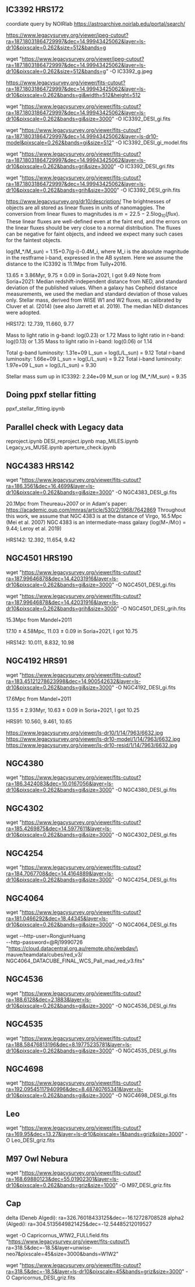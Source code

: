 ## IC3392 HRS172

coordiate query by NOIRlab https://astroarchive.noirlab.edu/portal/search/

https://www.legacysurvey.org/viewer/jpeg-cutout?ra=187.18031864729997&dec=14.99943425062&layer=ls-dr10&pixscale=0.262&size=512&bands=g

wget "https://www.legacysurvey.org/viewer/jpeg-cutout?ra=187.18031864729997&dec=14.99943425062&layer=ls-dr10&pixscale=0.262&size=512&bands=g" -O IC3392_g.jpeg

https://www.legacysurvey.org/viewer/fits-cutout?ra=187.18031864729997&dec=14.99943425062&layer=ls-dr10&pixscale=0.262&bands=gi&width=512&height=512

wget "https://www.legacysurvey.org/viewer/fits-cutout?ra=187.18031864729997&dec=14.99943425062&layer=ls-dr10&pixscale=0.262&bands=gi&size=3000" -O IC3392_DESI_gi.fits

wget "https://www.legacysurvey.org/viewer/fits-cutout?ra=187.18031864729997&dec=14.99943425062&layer=ls-dr10-model&pixscale=0.262&bands=gi&size=512" -O IC3392_DESI_gi_model.fits

wget "https://www.legacysurvey.org/viewer/fits-cutout?ra=187.18031864729997&dec=14.99943425062&layer=ls-dr10&pixscale=0.262&bands=gri&size=3000" -O IC3392_DESI_gri.fits

wget "https://www.legacysurvey.org/viewer/fits-cutout?ra=187.18031864729997&dec=14.99943425062&layer=ls-dr10&pixscale=0.262&bands=grih&size=3000" -O IC3392_DESI_grih.fits

https://www.legacysurvey.org/dr10/description/
The brightnesses of objects are all stored as linear fluxes in units of nanomaggies. The conversion from linear fluxes to magnitudes is $m=22.5−2.5\log_{10}(flux)$. These linear fluxes are well-defined even at the faint end, and the errors on the linear fluxes should be very close to a normal distribution. The fluxes can be negative for faint objects, and indeed we expect many such cases for the faintest objects.

log(M_*/M_sun) = 1.15+0.7(g-i)-0.4M_i, where M_i is the absolute magnitude in the restframe i-band, expressed in the AB system. Here we assume the distance to the IC3392 is 11.1Mpc from Tully+2016.

13.65 ± 3.86Myr, 9.75 ± 0.09 in Soria+2021, I got 9.49
Note from Soria+2021: Median redshift-independent distance from NED, and standard deviation of the published values. When a galaxy has Cepheid distance measurements, we used the median and standard deviation of those values only. Stellar mass, derived from WISE W1 and W2 fluxes, as calibrated by Cluver et al. (2014) (see also Jarrett et al. 2019). The median NED distances were adopted. 

HRS172: 12.739, 11.660, 9.77 

Mass to light ratio in g-band: log(0.23) or 1.72
Mass to light ratio in r-band: log(0.13) or 1.35
Mass to light ratio in i-band: log(0.06) or 1.14

Total g-band luminosity: 1.31e+09 L_sun = log(L/L_sun) = 9.12
Total r-band luminosity: 1.66e+09 L_sun = log(L/L_sun) = 9.22
Total i-band luminosity: 1.97e+09 L_sun = log(L/L_sun) = 9.30

Stellar mass sum up in IC3392: 2.24e+09 M_sun or log (M_*/M_sun) = 9.35

## Doing ppxf stellar fitting
ppxf_stellar_fitting.ipynb

## Parallel check with Legacy data 
reproject.ipynb 
DESI_reproject.ipynb
map_MILES.ipynb
Legacy_vs_MUSE.ipynb
aperture_check.ipynb


## NGC4383 HRS142

wget "https://www.legacysurvey.org/viewer/fits-cutout?ra=186.3561&dec=16.4699&layer=ls-dr10&pixscale=0.262&bands=gi&size=3000" -O NGC4383_DESI_gi.fits

20.1Mpc from Theureau+2007
or in Adam's paper: https://academic.oup.com/mnras/article/530/2/1968/7642869
Throughout this work, we assume that NGC 4383 is at the distance of Virgo, 16.5 Mpc (Mei et al. 2007)
NGC 4383 is an intermediate-mass galaxy (log(M⋆/M⊙) = 9.44; Leroy et al. 2019)

HRS142: 12.392, 11.654, 9.42

## NGC4501 HRS190

wget "https://www.legacysurvey.org/viewer/fits-cutout?ra=187.99646878&dec=14.42031916&layer=ls-dr10&pixscale=0.262&bands=gi&size=3000" -O NGC4501_DESI_gi.fits

wget "https://www.legacysurvey.org/viewer/fits-cutout?ra=187.99646878&dec=14.42031916&layer=ls-dr10&pixscale=0.262&bands=grih&size=3000" -O NGC4501_DESI_grih.fits

15.3Mpc from Mandel+2011

17.10 ± 4.58Mpc, 11.03 ± 0.09 in Soria+2021, I got 10.75

HRS142: 10.011, 8.832, 10.98

## NGC4192 HRS91

wget "https://www.legacysurvey.org/viewer/fits-cutout?ra=183.45121278623998&dec=14.900542632&layer=ls-dr10&pixscale=0.262&bands=gi&size=3000" -O NGC4192_DESI_gi.fits

17.6Mpc from Mandel+2011

13.55 ± 2.93Myr, 10.63 ± 0.09 in Soria+2021, I got 10.25

HRS91: 10.560, 9.461, 10.65

https://www.legacysurvey.org/viewer/ls-dr10/1/14/7963/6632.jpg
https://www.legacysurvey.org/viewer/ls-dr10-model/1/14/7963/6632.jpg
https://www.legacysurvey.org/viewer/ls-dr10-resid/1/14/7963/6632.jpg

## NGC4380

wget "https://www.legacysurvey.org/viewer/fits-cutout?ra=186.3424083&dec=10.0167056&layer=ls-dr10&pixscale=0.262&bands=gi&size=3000" -O NGC4380_DESI_gi.fits

## NGC4302

wget "https://www.legacysurvey.org/viewer/fits-cutout?ra=185.4269875&dec=14.5977611&layer=ls-dr10&pixscale=0.262&bands=gi&size=3000" -O NGC4302_DESI_gi.fits

## NGC4254

wget "https://www.legacysurvey.org/viewer/fits-cutout?ra=184.7067708&dec=14.4164889&layer=ls-dr10&pixscale=0.262&bands=gi&size=3000" -O NGC4254_DESI_gi.fits

## NGC4064

wget "https://www.legacysurvey.org/viewer/fits-cutout?ra=181.0466292&dec=18.44345&layer=ls-dr10&pixscale=0.262&bands=gi&size=3000" -O NGC4064_DESI_gi.fits

wget --http-user=RongjunHuang \
     --http-password=@Rj19990726 \
     "https://cloud.datacentral.org.au/remote.php/webdav/\
mauve/teamdata/cubes/red_v3/\
NGC4064_DATACUBE_FINAL_WCS_Pall_mad_red_v3.fits"


## NGC4536

wget "https://www.legacysurvey.org/viewer/fits-cutout?ra=188.6128&dec=2.1883&layer=ls-dr10&pixscale=0.262&bands=gi&size=3000" -O NGC4536_DESI_gi.fits

## NGC4535

wget "https://www.legacysurvey.org/viewer/fits-cutout?ra=188.58476813196&dec=8.19775235781&layer=ls-dr10&pixscale=0.262&bands=gi&size=3000" -O NGC4535_DESI_gi.fits

## NGC4698

wget "https://www.legacysurvey.org/viewer/fits-cutout?ra=192.09545117940996&dec=8.48740765341&layer=ls-dr10&pixscale=0.262&bands=gi&size=3000" -O NGC4698_DESI_gi.fits

## Leo

wget "https://www.legacysurvey.org/viewer/fits-cutout?ra=169.95&dec=13.27&layer=ls-dr10&pixscale=1&bands=griz&size=3000" -O Leo_DESI_griz.fits

## M97 Owl Nebura
wget "https://www.legacysurvey.org/viewer/fits-cutout?ra=168.69880123&dec=55.01902301&layer=ls-dr10&pixscale=0.262&bands=griz&size=1000" -O M97_DESI_griz.fits

## Cap
delta (Deneb Algedi): ra=326.76018433125&dec=-16.12728708528
alpha2 (Algedi): ra=304.5135649821425&dec=-12.54485212019527

wget -O Capricornus_W1W2_FULLfield.fits \
  "https://www.legacysurvey.org/viewer/fits-cutout?\
ra=318.5&dec=-18.5&layer=unwise-neo7&pixscale=45&size=3000&bands=W1W2"

wget "https://www.legacysurvey.org/viewer/fits-cutout?ra=318.5&dec=-18.5&layer=ls-dr10&pixscale=45&bands=griz&size=3000" -O Capricornus_DESI_griz.fits

